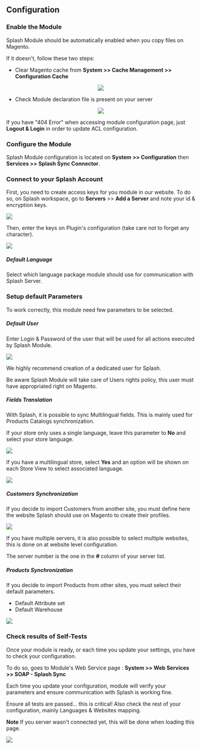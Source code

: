 
## Configuration

### Enable the Module 

Splash Module should be automatically enabled when you copy files on Magento. 

If it doesn't, follow these two steps:
* Clear Magento cache from **System >> Cache Management >> Configuration Cache** 

<p align="center">
    <img src="https://splashsync.github.io/Magento1/img/screenshot_10.png">
</p>

* Check Module declaration file is present on your server

<p align="center">
    <img src="https://splashsync.github.io/Magento1/img/screenshot_1.png">
</p>

If you have "404 Error" when accessing module configuration page, just **Logout & Login** in order to update ACL configuration.

### Configure the Module 

Splash Module configuration is located on **System >> Configuration** then **Services >> Splash Sync Connector**. 

### Connect to your Splash Account

First, you need to create access keys for you module in our website. To do so, on Splash workspace, go to **Servers** >> **Add a Server** and note your id & encryption keys. 

![](https://splashsync.github.io/Magento1/img/screenshot_2.png)

Then, enter the keys on Plugin's configuration (take care not to forget any character). 

![](https://splashsync.github.io/Magento1/img/screenshot_3.png)

##### Default Language

Select which language package module should use for communication with Splash Server.

### Setup default Parameters

To work correctly, this module need few parameters to be selected. 

##### Default User

Enter Login & Password of the user that will be used for all actions executed by Splash Module. 

![](https://splashsync.github.io/Magento1/img/screenshot_4.png)

We highly recommend creation of a dedicated user for Splash. 

Be aware Splash Module will take care of Users rights policy, this user must have appropriated right on Magento.

##### Fields Translation

With Splash, it is possible to sync Multilingual fields. This is mainly used for Products Catalogs synchronization.

If your store only uses a single language, leave this parameter to **No** and select your store language.  

![](https://splashsync.github.io/Magento1/img/screenshot_5.png)

If you have a multilingual store, select **Yes** and an option will be shown on each Store View to select associated language. 

![](https://splashsync.github.io/Magento1/img/screenshot_6.png)

##### Customers Synchronization

If you decide to import Customers from another site, you must define here the website Splash should use on Magento to create their profiles. 

![](https://splashsync.github.io/Magento1/img/screenshot_7.png)

If you have multiple servers, it is also possible to select multiple websites, this is done on at website level configuration.

The server number is the one in the **#** column of your server list.

##### Products Synchronization

If you decide to import Products from other sites, you must select their default parameters. 

* Default Attribute set
* Default Warehouse

![](https://splashsync.github.io/Magento1/img/screenshot_8.png)

### Check results of Self-Tests

Once your module is ready, or each time you update your settings, you have to check your configuration. 

To do so, goes to Module's Web Service page : **System >> Web Services >> SOAP - Splash Sync**

Each time you update your configuration, module will verify your parameters and ensure communication with Splash is working fine. 

Ensure all tests are passed... this is critical! Also check the rest of your configuration, mainly Languages & Websites mapping.

**Note** If you server wasn't connected yet, this will be done when loading this page. 

![](https://splashsync.github.io/Magento1/img/screenshot_9.png)